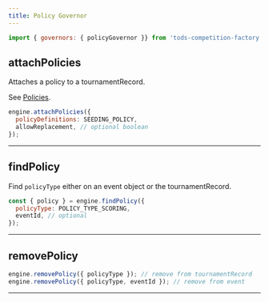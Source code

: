 ```yaml
---
title: Policy Governor
---
```


```js
import { governors: { policyGovernor }} from 'tods-competition-factory';
```

## attachPolicies

Attaches a policy to a tournamentRecord.

See [Policies](../concepts/policies).

```js
engine.attachPolicies({
  policyDefinitions: SEEDING_POLICY,
  allowReplacement, // optional boolean
});
```

---

## findPolicy

Find `policyType` either on an event object or the tournamentRecord.

```js
const { policy } = engine.findPolicy({
  policyType: POLICY_TYPE_SCORING,
  eventId, // optional
});
```

---

## removePolicy

```js
engine.removePolicy({ policyType }); // remove from tournamentRecord
engine.removePolicy({ policyType, eventId }); // remove from event
```

---
